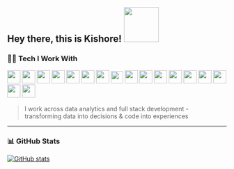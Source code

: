 ## Hey there, this is Kishore! <img src="https://media.tenor.com/8B7z14WiY00AAAAj/panda-hi.gif?raw=true" height="80" width="80" /> 

### 🧑‍💻 Tech I Work With 

<p align="left">
<img src="https://cdn.jsdelivr.net/gh/kishorein/kishorein/assets/powerbi-alt.svg" height="30" />
<img src="https://cdn.jsdelivr.net/gh/kishorein/kishorein/assets/tableau.svg" height="30" />
<img src="https://cdn.jsdelivr.net/gh/kishorein/kishorein/assets/powerapp.svg" height="30" />
<img src="https://cdn.jsdelivr.net/gh/kishorein/kishorein/assets/powerautomate.svg" height="30" />
<img src="https://cdn.jsdelivr.net/gh/kishorein/kishorein/assets/node.svg" height="30" />
<img src="https://cdn.jsdelivr.net/gh/kishorein/kishorein/assets/git.svg" height="30" />
<img src="https://cdn.jsdelivr.net/gh/kishorein/kishorein/assets/vscode.svg" height="30" />
<img src="https://cdn.jsdelivr.net/gh/kishorein/kishorein/assets/sql.svg" height="28" />
<img src="https://cdn.jsdelivr.net/gh/kishorein/kishorein/assets/figma.svg" height="30" />
<img src="https://cdn.jsdelivr.net/gh/kishorein/kishorein/assets/looker.svg" height="30" />
<img src="https://cdn.jsdelivr.net/gh/kishorein/kishorein/assets/azure.svg" height="30" />
<img src="https://cdn.jsdelivr.net/gh/kishorein/kishorein/assets/terminal.svg" height="30" />
<img src="https://cdn.jsdelivr.net/gh/kishorein/kishorein/assets/windows.svg" height="30" />
<img src="https://cdn.jsdelivr.net/gh/kishorein/kishorein/assets/python.svg" height="30" />
<img src="https://cdn.jsdelivr.net/gh/kishorein/kishorein/assets/javascript.svg" height="30" />
<img src="https://cdn.jsdelivr.net/gh/kishorein/kishorein/assets/react.svg" height="30" />
<img src="https://cdn.jsdelivr.net/gh/kishorein/kishorein/assets/postman.svg" height="30" />
</p>

> I work across data analytics and full stack development - transforming data into decisions & code into experiences

--- 
### 📊 GitHub Stats
[![GitHub stats](https://github-readme-stats.vercel.app/api?username=kishorein&theme=nord&show_icons=true&hide=issues&rank_icon=github&border_color=3B4252&hide_title=true)](https://github.com/anuraghazra/github-readme-stats)

